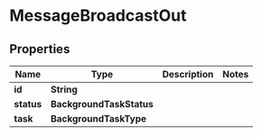 

# MessageBroadcastOut


## Properties

| Name | Type | Description | Notes |
|------------ | ------------- | ------------- | -------------|
|**id** | **String** |  |  |
|**status** | **BackgroundTaskStatus** |  |  |
|**task** | **BackgroundTaskType** |  |  |



